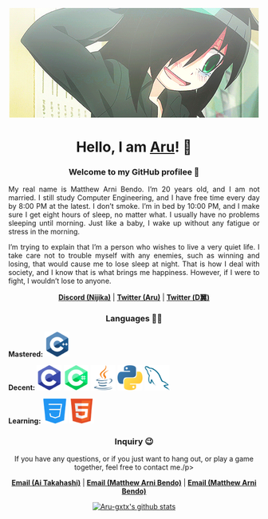 <p align="center">
        <img src="360a2a7ec4895937be58840b2a11d130.gif" alt="Banner">
    </a>
</p>

<h1 align="center">Hello, I am <a href="https://github.com/Aru-gxtx">Aru</a>! 👋</h1>


<h3 align="center">Welcome to my GitHub profilee 💬</h3>

<p align="justify">My real name is Matthew Arni Bendo. I’m 20 years old, and I am not married. I still study Computer Engineering, and I have free time every day by 8:00 PM at the latest. I don’t smoke. I’m in bed by 10:00 PM, and I make sure I get eight hours of sleep, no matter what. I usually have no problems sleeping until morning. Just like a baby, I wake up without any fatigue or stress in the morning.</p>

<p align="justify">I’m trying to explain that I’m a person who wishes to live a very quiet life. I take care not to trouble myself with any enemies, such as winning and losing, that would cause me to lose sleep at night. That is how I deal with society, and I know that is what brings me happiness. However, if I were to fight, I wouldn’t lose to anyone.</p>

<p align="center">
    <strong><a href="https://discord.gg/arnichan">Discord (Nijika)</a></strong> |
    <strong><a href="https://x.com/Aru327099275035">Twitter (Aru)</a></strong> |
    <strong><a href="https://x.com/dwings_arni">Twitter (Ⅾ翼)</a></strong>
</p>


<h3 align="center">Languages 👨‍💻</h3>

<p align="justify">
    <strong>Mastered: </strong>
    <strong><img src="logos/c++.png" alt="c++" width="50" height="50"></strong>
</p>

<p align="justify">
    <strong>Decent: </strong>
    <strong><img src="logos/c.png" alt="c" width="50" height="50"></strong>
    <strong><img src="logos/c%23.png" alt="c#" width="50" height="50"></strong>
    <strong><img src="logos/java.png" alt="java" width="50" height="50"></strong>
    <strong><img src="logos/python.png" alt="python" width="50" height="50"></strong>
    <strong><img src="logos/sql.png" alt="sql" width="50" height="50"></strong>
</p>

<p align="justify">
    <strong>Learning: </strong>
    <strong><img src="logos/css.png" alt="css" width="50" height="50"></strong>
    <strong><img src="logos/html.png" alt="html" width="50" height="50"></strong>
</p>


<h3 align="center">Inquiry 😉</h3>

<p align="center">If you have any questions, or if you just want to hang out, or play a game together, feel free to contact me./p>

<p align="center">
    <strong><a href="mailto:takahashiai17@gmail.com">Email (Ai Takahashi)</a></strong> |
    <strong><a href="mailto:matthewarni.bendo@ssu.edu.ph">Email (Matthew Arni Bendo)</a></strong> |
    <strong><a href="mailto:12matth1arni20@gmail.com">Email (Matthew Arni Bendo)</a></strong>
</p>

<p align="center">
    <a href="https://github.com/Aru-gxtx"><img src="https://github-readme-stats.vercel.app/api?username=Aru-gxtx&hide_border=true&show_icons=true&theme=radical" alt="Aru-gxtx's github stats"></a>
</p>


<!--
## Hi there 👋

**Aru-gxtx/Aru-gxtx** is a ✨ _special_ ✨ repository because its `README.md` (this file) appears on your GitHub profile.

Here are some ideas to get you started:

- 🔭 I’m currently working on ...
- 🌱 I’m currently learning ...
- 👯 I’m looking to collaborate on ...
- 🤔 I’m looking for help with ...
- 💬 Ask me about ...
- 📫 How to reach me: ...
- 😄 Pronouns: ...
- ⚡ Fun fact: ...
-->
